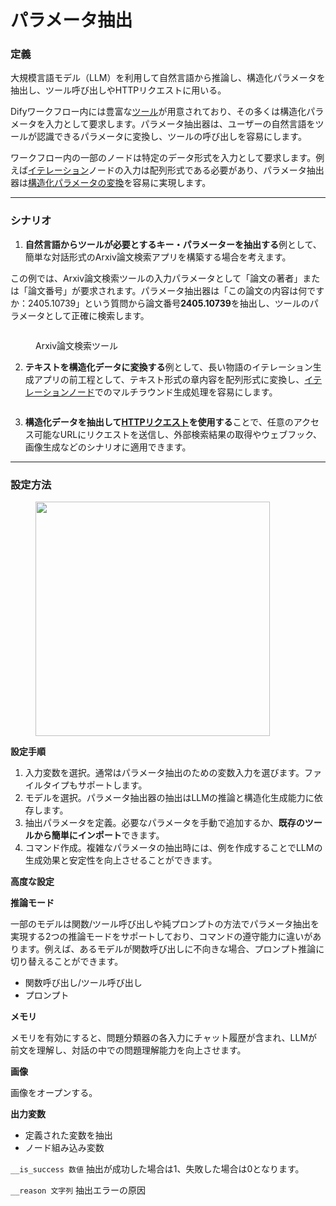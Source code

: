 # パラメータ抽出

### 定義

大規模言語モデル（LLM）を利用して自然言語から推論し、構造化パラメータを抽出し、ツール呼び出しやHTTPリクエストに用いる。

Difyワークフロー内には豊富な[ツール](../../tools.md)が用意されており、その多くは構造化パラメータを入力として要求します。パラメータ抽出器は、ユーザーの自然言語をツールが認識できるパラメータに変換し、ツールの呼び出しを容易にします。

ワークフロー内の一部のノードは特定のデータ形式を入力として要求します。例えば[イテレーション](iteration.md#ding-yi)ノードの入力は配列形式である必要があり、パラメータ抽出器は[構造化パラメータの変換](iteration.md#shi-li-1-chang-wen-zhang-die-dai-sheng-cheng-qi)を容易に実現します。

***

### シナリオ

1. **自然言語からツールが必要とするキー・パラメーターを抽出する**例として、簡単な対話形式のArxiv論文検索アプリを構築する場合を考えます。

この例では、Arxiv論文検索ツールの入力パラメータとして「論文の著者」または「論文番号」が要求されます。パラメータ抽出器は「この論文の内容は何ですか：2405.10739」という質問から論文番号**2405.10739**を抽出し、ツールのパラメータとして正確に検索します。

<figure><img src="https://assets-docs.dify.ai/img/jp/node/44b217a5d4769c99b4f67dd7a826eb2c.webp" alt=""><figcaption><p>Arxiv論文検索ツール</p></figcaption></figure>

2. **テキストを構造化データに変換する**例として、長い物語のイテレーション生成アプリの前工程として、テキスト形式の章内容を配列形式に変換し、[イテレーションノード](iteration.md)でのマルチラウンド生成処理を容易にします。

<figure><img src="https://assets-docs.dify.ai/img/jp/node/0f7d0e43d1b8f281b63a211ab03e150e.webp" alt=""><figcaption></figcaption></figure>

3. **構造化データを抽出して**[**HTTPリクエスト**](https://docs.dify.ai/v/ja-jp/guides/workflow/node/http\_request)**を使用する**ことで、任意のアクセス可能なURLにリクエストを送信し、外部検索結果の取得やウェブフック、画像生成などのシナリオに適用できます。

***

### 設定方法

<figure><img src="https://assets-docs.dify.ai/img/jp/node/e8d77be006fcd197ec1a30c66177f52d.webp" alt="" width="375"><figcaption></figcaption></figure>

**設定手順**

1. 入力変数を選択。通常はパラメータ抽出のための変数入力を選びます。ファイルタイプもサポートします。
2. モデルを選択。パラメータ抽出器の抽出はLLMの推論と構造化生成能力に依存します。
3. 抽出パラメータを定義。必要なパラメータを手動で追加するか、**既存のツールから簡単にインポート**できます。
4. コマンド作成。複雑なパラメータの抽出時には、例を作成することでLLMの生成効果と安定性を向上させることができます。

**高度な設定**

**推論モード**

一部のモデルは関数/ツール呼び出しや純プロンプトの方法でパラメータ抽出を実現する2つの推論モードをサポートしており、コマンドの遵守能力に違いがあります。例えば、あるモデルが関数呼び出しに不向きな場合、プロンプト推論に切り替えることができます。

* 関数呼び出し/ツール呼び出し
* プロンプト

**メモリ**

メモリを有効にすると、問題分類器の各入力にチャット履歴が含まれ、LLMが前文を理解し、対話の中での問題理解能力を向上させます。

**画像**

画像をオープンする。

**出力変数**

* 定義された変数を抽出
* ノード組み込み変数

`__is_success 数値` 抽出が成功した場合は1、失敗した場合は0となります。

`__reason 文字列` 抽出エラーの原因
